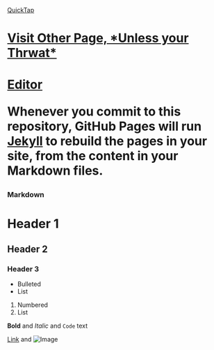 [QuickTap](https://bedirgonul.github.io)

<h1><a href="https://bedirgonul.github.io/layout.html">Visit Other Page, *Unless your Thrwat*</a><h1>



[Editor](https://github.com/BedirGonul/BedirGonul.github.io/edit/main/README.md)

Whenever you commit to this repository, GitHub Pages will run [Jekyll](https://jekyllrb.com/) to rebuild the pages in your site, from the content in your Markdown files.

### Markdown

# Header 1
## Header 2
### Header 3

- Bulleted
- List

1. Numbered
2. List

**Bold** and _Italic_ and `Code` text

[Link](url) and ![Image](src)
```
